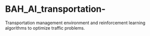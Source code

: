 # BAH_AI_transportation-
Transportation management environment and reinforcement learning algorithms to optimize traffic problems. 
